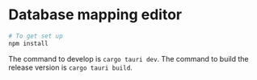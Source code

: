 # Database mapping editor

```bash
# To get set up
npm install
 ```

The command to develop is `cargo tauri dev`. The command to build the release version is `cargo tauri build`.
